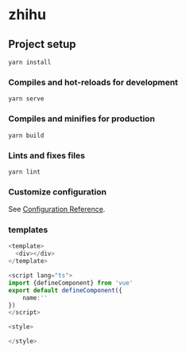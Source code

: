 # zhihu

## Project setup
```
yarn install
```

### Compiles and hot-reloads for development
```
yarn serve
```

### Compiles and minifies for production
```
yarn build
```

### Lints and fixes files
```
yarn lint
```

### Customize configuration
See [Configuration Reference](https://cli.vuejs.org/config/).


### templates

```ts
<template>
  <div></div>
</template>

<script lang="ts">
import {defineComponent} from 'vue'
export default defineComponent({
    name:''
})
</script>

<style>

</style>
```
